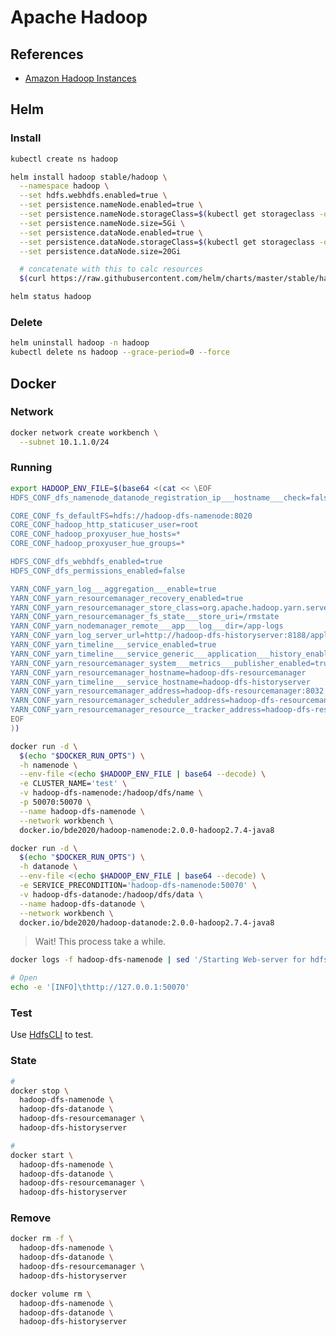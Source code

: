 # Apache Hadoop

<!--
https://linkedin.com/learning/learning-hadoop-2/getting-started-with-hadoop
https://linkedin.com/learning/big-data-analytics-with-hadoop-and-apache-spark/the-combined-power-of-spark-and-hadoop-distributed-file-system-hdfs
-->

## References

- [Amazon Hadoop Instances](https://www.shodan.io/search?query=port%3A%2250070%22+org%3A%22amazon.com%22)

<!--
docker exec -i flume /bin/sh << EOSHELL
wget \
  -O /opt/flume/lib/hadoop-hdfs-2.7.4.jar \
  https://repo1.maven.org/maven2/org/apache/hadoop/hadoop-hdfs/2.7.4/hadoop-hdfs-2.7.4.jar
EOSHELL
-->

<!--
https://www.jowanza.com/blog/which-hadoop-file-format-should-i-use
-->

## Helm

### Install

```sh
kubectl create ns hadoop
```

```sh
helm install hadoop stable/hadoop \
  --namespace hadoop \
  --set hdfs.webhdfs.enabled=true \
  --set persistence.nameNode.enabled=true \
  --set persistence.nameNode.storageClass=$(kubectl get storageclass -o jsonpath='{.items[0].metadata.name}') \
  --set persistence.nameNode.size=5Gi \
  --set persistence.dataNode.enabled=true \
  --set persistence.dataNode.storageClass=$(kubectl get storageclass -o jsonpath='{.items[0].metadata.name}') \
  --set persistence.dataNode.size=20Gi

  # concatenate with this to calc resources
  $(curl https://raw.githubusercontent.com/helm/charts/master/stable/hadoop/tools/calc_resources.sh | /bin/bash -s -- 50)
```

```sh
helm status hadoop
```

### Delete

```sh
helm uninstall hadoop -n hadoop
kubectl delete ns hadoop --grace-period=0 --force
```

## Docker

### Network

```sh
docker network create workbench \
  --subnet 10.1.1.0/24
```

### Running

```sh
export HADOOP_ENV_FILE=$(base64 <(cat << \EOF
HDFS_CONF_dfs_namenode_datanode_registration_ip___hostname___check=false

CORE_CONF_fs_defaultFS=hdfs://hadoop-dfs-namenode:8020
CORE_CONF_hadoop_http_staticuser_user=root
CORE_CONF_hadoop_proxyuser_hue_hosts=*
CORE_CONF_hadoop_proxyuser_hue_groups=*

HDFS_CONF_dfs_webhdfs_enabled=true
HDFS_CONF_dfs_permissions_enabled=false

YARN_CONF_yarn_log___aggregation___enable=true
YARN_CONF_yarn_resourcemanager_recovery_enabled=true
YARN_CONF_yarn_resourcemanager_store_class=org.apache.hadoop.yarn.server.resourcemanager.recovery.FileSystemRMStateStore
YARN_CONF_yarn_resourcemanager_fs_state___store_uri=/rmstate
YARN_CONF_yarn_nodemanager_remote___app___log___dir=/app-logs
YARN_CONF_yarn_log_server_url=http://hadoop-dfs-historyserver:8188/applicationhistory/logs/
YARN_CONF_yarn_timeline___service_enabled=true
YARN_CONF_yarn_timeline___service_generic___application___history_enabled=true
YARN_CONF_yarn_resourcemanager_system___metrics___publisher_enabled=true
YARN_CONF_yarn_resourcemanager_hostname=hadoop-dfs-resourcemanager
YARN_CONF_yarn_timeline___service_hostname=hadoop-dfs-historyserver
YARN_CONF_yarn_resourcemanager_address=hadoop-dfs-resourcemanager:8032
YARN_CONF_yarn_resourcemanager_scheduler_address=hadoop-dfs-resourcemanager:8030
YARN_CONF_yarn_resourcemanager_resource__tracker_address=hadoop-dfs-resourcemanager:8031
EOF
))
```

```sh
docker run -d \
  $(echo "$DOCKER_RUN_OPTS") \
  -h namenode \
  --env-file <(echo $HADOOP_ENV_FILE | base64 --decode) \
  -e CLUSTER_NAME='test' \
  -v hadoop-dfs-namenode:/hadoop/dfs/name \
  -p 50070:50070 \
  --name hadoop-dfs-namenode \
  --network workbench \
  docker.io/bde2020/hadoop-namenode:2.0.0-hadoop2.7.4-java8
```

```sh
docker run -d \
  $(echo "$DOCKER_RUN_OPTS") \
  -h datanode \
  --env-file <(echo $HADOOP_ENV_FILE | base64 --decode) \
  -e SERVICE_PRECONDITION='hadoop-dfs-namenode:50070' \
  -v hadoop-dfs-datanode:/hadoop/dfs/data \
  --name hadoop-dfs-datanode \
  --network workbench \
  docker.io/bde2020/hadoop-datanode:2.0.0-hadoop2.7.4-java8
```

<!-- ```sh
docker run -d \
  $(echo "$DOCKER_RUN_OPTS") \
  -h resourcemanager \
  --env-file <(echo $HADOOP_ENV_FILE | base64 --decode) \
  -e SERVICE_PRECONDITION='hadoop-dfs-namenode:50070 hadoop-dfs-datanode:50075 hadoop-dfs-historyserver:8188' \
  --name hadoop-dfs-resourcemanager \
  --network workbench \
  docker.io/bde2020/hadoop-resourcemanager:2.0.0-hadoop2.7.4-java8
```

```sh
docker run -d \
  $(echo "$DOCKER_RUN_OPTS") \
  -h historyserver \
  --env-file <(echo $HADOOP_ENV_FILE | base64 --decode) \
  -e SERVICE_PRECONDITION='hadoop-dfs-namenode:50070 hadoop-dfs-datanode:50075 hadoop-dfs-resourcemanager:8088' \
  -v hadoop-dfs-historyserver:/hadoop/yarn/timeline \
  --name hadoop-dfs-historyserver \
  --network workbench \
  docker.io/bde2020/hadoop-historyserver:2.0.0-hadoop2.7.4-java8
``` -->

> Wait! This process take a while.

```sh
docker logs -f hadoop-dfs-namenode | sed '/Starting Web-server for hdfs/ q'
```

```sh
# Open
echo -e '[INFO]\thttp://127.0.0.1:50070'
```

### Test

Use [HdfsCLI](/hdfscli.md) to test.

### State

```sh
#
docker stop \
  hadoop-dfs-namenode \
  hadoop-dfs-datanode \
  hadoop-dfs-resourcemanager \
  hadoop-dfs-historyserver

#
docker start \
  hadoop-dfs-namenode \
  hadoop-dfs-datanode \
  hadoop-dfs-resourcemanager \
  hadoop-dfs-historyserver
```

### Remove

```sh
docker rm -f \
  hadoop-dfs-namenode \
  hadoop-dfs-datanode \
  hadoop-dfs-resourcemanager \
  hadoop-dfs-historyserver

docker volume rm \
  hadoop-dfs-namenode \
  hadoop-dfs-datanode \
  hadoop-dfs-historyserver
```
